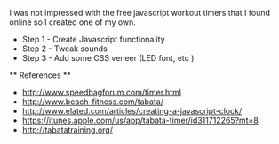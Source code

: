 I was not impressed with the free javascript workout timers that I found online so I created one of my own.

- Step 1 - Create Javascript functionality
- Step 2 - Tweak sounds
- Step 3 - Add some CSS veneer (LED font, etc )


** References **

- http://www.speedbagforum.com/timer.html
- http://www.beach-fitness.com/tabata/
- http://www.elated.com/articles/creating-a-javascript-clock/
- https://itunes.apple.com/us/app/tabata-timer/id311712265?mt=8
- http://tabatatraining.org/

